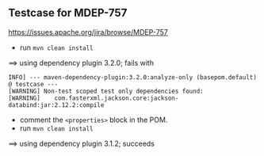 ## Testcase for MDEP-757

https://issues.apache.org/jira/browse/MDEP-757


- run `mvn clean install`

==> using dependency plugin 3.2.0; fails with

```
INFO] --- maven-dependency-plugin:3.2.0:analyze-only (basepom.default) @ testcase ---
[WARNING] Non-test scoped test only dependencies found:
[WARNING]    com.fasterxml.jackson.core:jackson-databind:jar:2.12.2:compile
```

- comment the `<properties>` block in the POM.
- run `mvn clean install`

==> using dependency plugin 3.1.2; succeeds
